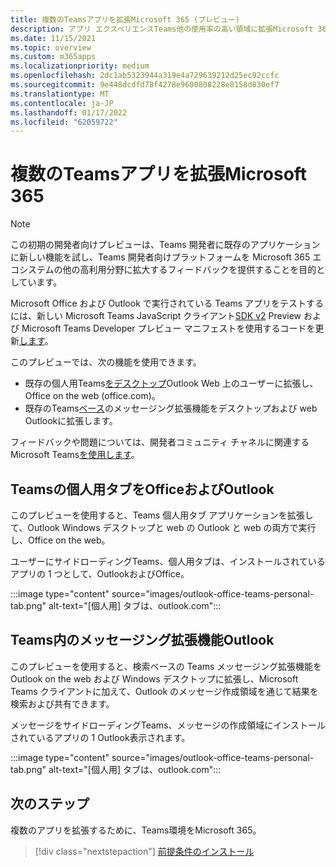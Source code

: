 ```yaml
---
title: 複数のTeamsアプリを拡張Microsoft 365 (プレビュー)
description: アプリ エクスペリエンスTeams他の使用率の高い領域に拡張Microsoft 365
ms.date: 11/15/2021
ms.topic: overview
ms.custom: m365apps
ms.localizationpriority: medium
ms.openlocfilehash: 2dc1ab5323944a319e4a729639212d25ec92ccfc
ms.sourcegitcommit: 9e448dcdfd78f4278e9600808228e8158d830ef7
ms.translationtype: MT
ms.contentlocale: ja-JP
ms.lasthandoff: 01/17/2022
ms.locfileid: "62059722"
---
```

# <a name="extend-teams-apps-across-microsoft-365"></a>複数のTeamsアプリを拡張Microsoft 365

> [!NOTE]
> この初期の開発者向けプレビューは、Teams 開発者に既存のアプリケーションに新しい機能を試し、Teams 開発者向[](/microsoftteams/platform/feedback)けプラットフォームを Microsoft 365 エコシステムの他の高利用分野に拡大するフィードバックを提供することを目的としています。

Microsoft Office および Outlook で実行されている Teams アプリをテストするには、新しい Microsoft Teams JavaScript クライアント[SDK v2](using-teams-client-sdk-preview.md) Preview および Microsoft Teams Developer プレビュー マニフェストを使用するコードを更新[します](../resources/schema/manifest-schema-dev-preview.md)。

このプレビューでは、次の機能を使用できます。

- 既存の個人用Teams[をデスクトップ](/microsoftteams/platform/tabs/how-to/create-personal-tab)Outlook Web 上のユーザーに拡張し、Office on the web (office.com)。
- 既存のTeams[ベース](/microsoftteams/platform/messaging-extensions/how-to/search-commands/define-search-command)のメッセージング拡張機能をデスクトップおよび web Outlookに拡張します。

フィードバックや問題については、開発者コミュニティ チャネルに関連するMicrosoft Teams[を使用します](/microsoftteams/platform/feedback)。

## <a name="teams-personal-tabs-in-office-and-outlook"></a>Teamsの個人用タブをOfficeおよびOutlook

このプレビューを使用すると、Teams 個人用タブ アプリケーションを拡張して、Outlook Windows デスクトップと web の Outlook と web の両方で実行し、Office on the web。

ユーザーにサイドローディングTeams、個人用タブは、インストールされているアプリの 1 つとして、OutlookおよびOffice。

:::image type="content" source="images/outlook-office-teams-personal-tab.png" alt-text="[個人用] タブは、outlook.com":::

## <a name="teams-messaging-extensions-in-outlook"></a>Teams内のメッセージング拡張機能Outlook

このプレビューを使用すると、検索ベースの Teams メッセージング拡張機能を Outlook on the web および Windows デスクトップに拡張し、Microsoft Teams クライアントに加えて、Outlook のメッセージ作成領域を通じて結果を検索および共有できます。

メッセージをサイドローディングTeams、メッセージの作成領域にインストールされているアプリの 1 Outlook表示されます。

:::image type="content" source="images/outlook-office-teams-personal-tab.png" alt-text="[個人用] タブは、outlook.com":::

## <a name="next-step"></a>次のステップ

複数のアプリを拡張するために、Teams環境をMicrosoft 365。

> [!div class="nextstepaction"]
> [前提条件のインストール](prerequisites.md)
